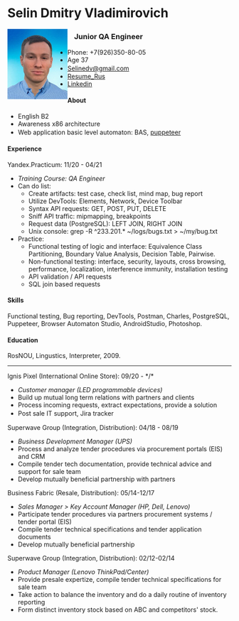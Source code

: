 
# Selin Dmitry Vladimirovich

<img align="left" src="https://raw.githubusercontent.com/Selinedv/selinedv.github.io/main/resumephoto.jpg"  alt="drawing" width="135">      

###         ㅤJunior QA Engineer 

* Phone: +7(926)350-80-05
* Age 37
* [Selinedv@gmail.com](Selinedv@gmail.com "WhatsApp me please")         ㅤ
* [Resume_Rus](https://github.com/Selinedv/selinedv.github.io/raw/main/Selin%20QC%20trainee.pdf "Download 500KB pdf file")        
* [Linkedin](https://linkedin.com/in/dmitry-selin-a71085211 "You need VPN for that")


#### About
* English B2
* Awareness x86 architecture
* Web application basic level automaton: BAS, [puppeteer](https://youtu.be/hSY4BcvlmOI "Tiny U-tube video of how to autoupdate CV on hh.ru")ㅤ

#### Experience
Yandex.Practicum: 11/20 - 04/21 
  * *Training Course: QA Engineer*
  * Can do list:
    * Create artifacts: test case, check list, mind map, bug report
    * Utilize DevTools: Elements, Network, Device Toolbar
    * Syntax API requests: GET, POST, PUT, DELETE
    * Sniff API traffic: mipmapping, breakpoints
    * Request data (PostgreSQL): LEFT JOIN, RIGHT JOIN
    * Unix console: grep -R ^233.201.* ~/logs/bugs.txt > ~/my/bug.txt
  * Practice:
    * Functional testing of logic and interface: Equivalence Class Partitioning, Boundary Value Analysis, Decision Table, Pairwise.
    * Non-functional testing: interface, security, layouts, cross browsing, performance, localization, interference immunity, installation testing
    * API validation / API requests
    * SQL join based requests 

#### Skills
Functional testing, Bug reporting, DevTools, Postman, Charles, PostgreSQL, Puppeteer, Browser Automaton Studio, AndroidStudio, Photoshop.

#### Education
RosNOU, Lingustics, Interpreter, 2009.

***

Ignis Pixel (International Online Store): 09/20 - *\/\*
  * *Customer manager (LED programmable devices)*
  * Build up mutual long term relations with partners and clients
  * Process incoming requests, extract expectations, provide a solution
  * Post sale IT support, Jira trackerㅤ

Superwave Group (Integration, Distribution): 04/18 - 08/19
  * *Business Development Manager (UPS)*
  * Process and analyze tender procedures via procurement portals (EIS) and CRM
  * Compile tender tech documentation, provide technical advice and support for sale team
  * Develop mutually beneficial partnership with partners

Business Fabric (Resale, Distribution): 05/14-12/17
   * *Sales Manager > Key Account Manager (HP, Dell, Lenovo)*
   * Participate tender prоcedures via partners procurement systems / tender portal (EIS)
   * Compile tender technical specifications and tender application documents
   * Develop mutually beneficial partnership

Superwave Group (Integration, Distribution): 02/12-02/14
   * *Product Manager (Lenovo ThinkPad/Center)*
   * Provide presale expertize, compile tender technical specifications for sale team
   * Take action to balance the inventory and do a daily routine of inventory reporting
   * Form distinct inventory stock based on ABC and competitors' stock.


